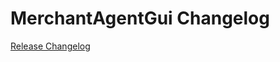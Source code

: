 # MerchantAgentGui Changelog

[Release Changelog](https://github.com/spryker/merchant-agent-gui/releases)
